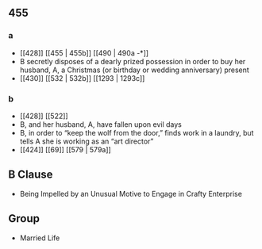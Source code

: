 ## 455
### a
- [[428]] [[455 | 455b]] [[490 | 490a -*]] 
- B secretly disposes of a dearly prized possession in order to buy her husband, A, a Christmas (or birthday or wedding anniversary) present
- [[430]] [[532 | 532b]] [[1293 | 1293c]] 

### b
- [[428]] [[522]] 
- B, and her husband, A, have fallen upon evil days
- B, in order to “keep the wolf from the door,” finds work in a laundry, but tells A she is working as an “art director”
- [[424]] [[69]] [[579 | 579a]] 

## B Clause
- Being Impelled by an Unusual Motive to Engage in Crafty Enterprise

## Group
- Married Life

